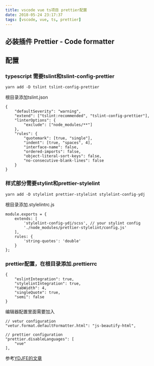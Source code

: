 ```yaml
---
title: vscode vue ts项目 prettier配置
date: 2018-05-24 23:17:37
tags: [vscode, vue, ts, prettier]
---
```

## 必装插件 Prettier - Code formatter

## 配置
### typescript 需要tslint和tslint-config-prettier

    yarn add -D tslint tslint-config-prettier

根目录添加tslint.json

    {
        "defaultSeverity": "warning",
        "extend": ["tslint:recommended", "tslint-config-prettier"],
        "linterOptions": {
            "exclude": ["node_modules/**"]
        },
        "rules": {
            "quotemark": [true, "single"],
            "indent": [true, "spaces", 4],
            "interface-name": false,
            "ordered-imports": false,
            "object-literal-sort-keys": false,
            "no-consecutive-blank-lines": false
        }
    }


### 样式部分需要stylint和prettier-stylelint

    yarn add -D stylelint prettier-stylelint stylelint-config-ydj

根目录添加.stylelintrc.js

    module.exports = {
        extends: [
            'stylelint-config-ydj/scss', // your stylint config
            './node_modules/prettier-stylelint/config.js'
        ],
        rules: {
            'string-quotes': 'double'
        }
    };

### prettier配置，在根目录添加.prettierrc

    {
        "eslintIntegration": true,
        "stylelintIntegration": true,
        "tabWidth": 4,
        "singleQuote": true,
        "semi": false
    }

编辑器配置里面需要加入

    // vetur configuration
    "vetur.format.defaultFormatter.html": "js-beautify-html",

    // prettier configuration
    "prettier.disableLanguages": [
        "vue"
    ],

    
参考[YDJFE的文章](https://juejin.im/post/5a791d566fb9a0634853400e)







